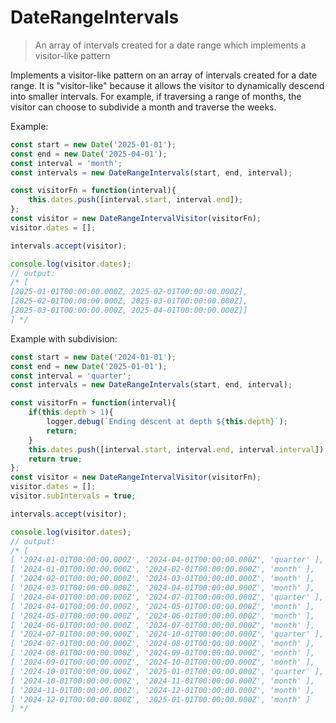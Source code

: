 # DateRangeIntervals
> An array of intervals created for a date range which implements a visitor-like pattern

Implements a visitor-like pattern on an array of intervals created for a date range.  It is "visitor-like" because it
allows the visitor to dynamically descend into smaller intervals.  For example, if traversing a range of months, the
visitor can choose to subdivide a month and traverse the weeks.

Example:
```javascript
const start = new Date('2025-01-01');
const end = new Date('2025-04-01');
const interval = 'month';
const intervals = new DateRangeIntervals(start, end, interval);

const visitorFn = function(interval){
	this.dates.push([interval.start, interval.end]);
};
const visitor = new DateRangeIntervalVisitor(visitorFn);
visitor.dates = [];

intervals.accept(visitor);

console.log(visitor.dates);
// output:
/* [
[2025-01-01T00:00:00.000Z, 2025-02-01T00:00:00.000Z],
[2025-02-01T00:00:00.000Z, 2025-03-01T00:00:00.000Z],
[2025-03-01T00:00:00.000Z, 2025-04-01T00:00:00.000Z]]
] */
```

Example with subdivision:
```javascript
const start = new Date('2024-01-01');
const end = new Date('2025-01-01');
const interval = 'quarter';
const intervals = new DateRangeIntervals(start, end, interval);

const visitorFn = function(interval){
	if(this.depth > 1){
		logger.debug(`Ending descent at depth ${this.depth}`);
		return;
	}
	this.dates.push([interval.start, interval.end, interval.interval]);
	return true;
};
const visitor = new DateRangeIntervalVisitor(visitorFn);
visitor.dates = [];
visitor.subIntervals = true;

intervals.accept(visitor);

console.log(visitor.dates);
// output:
/* [
[ '2024-01-01T00:00:00.000Z', '2024-04-01T00:00:00.000Z', 'quarter' ],
[ '2024-01-01T00:00:00.000Z', '2024-02-01T00:00:00.000Z', 'month' ],
[ '2024-02-01T00:00:00.000Z', '2024-03-01T00:00:00.000Z', 'month' ],
[ '2024-03-01T00:00:00.000Z', '2024-04-01T00:00:00.000Z', 'month' ],
[ '2024-04-01T00:00:00.000Z', '2024-07-01T00:00:00.000Z', 'quarter' ],
[ '2024-04-01T00:00:00.000Z', '2024-05-01T00:00:00.000Z', 'month' ],
[ '2024-05-01T00:00:00.000Z', '2024-06-01T00:00:00.000Z', 'month' ],
[ '2024-06-01T00:00:00.000Z', '2024-07-01T00:00:00.000Z', 'month' ],
[ '2024-07-01T00:00:00.000Z', '2024-10-01T00:00:00.000Z', 'quarter' ],
[ '2024-07-01T00:00:00.000Z', '2024-08-01T00:00:00.000Z', 'month' ],
[ '2024-08-01T00:00:00.000Z', '2024-09-01T00:00:00.000Z', 'month' ],
[ '2024-09-01T00:00:00.000Z', '2024-10-01T00:00:00.000Z', 'month' ],
[ '2024-10-01T00:00:00.000Z', '2025-01-01T00:00:00.000Z', 'quarter' ],
[ '2024-10-01T00:00:00.000Z', '2024-11-01T00:00:00.000Z', 'month' ],
[ '2024-11-01T00:00:00.000Z', '2024-12-01T00:00:00.000Z', 'month' ],
[ '2024-12-01T00:00:00.000Z', '2025-01-01T00:00:00.000Z', 'month' ]
] */
```

